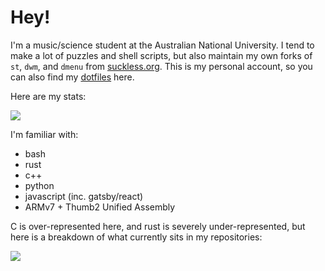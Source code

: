# Hey!

I'm a music/science student at the Australian National University. I tend to make a lot of puzzles and shell scripts, but also maintain my own forks of `st`, `dwm`, and `dmenu` from [suckless.org](https://suckless.org). This is my personal account, so you can also find my [dotfiles](https://github.com/nebulaeandstars/dotfiles) here.

Here are my stats:

<img src="https://github-readme-stats.vercel.app/api?username=nebulaeandstars&show_icons=true&hide_border=true&&count_private=true&include_all_commits=true&theme=nightowl" />

I'm familiar with:
- bash
- rust
- c++
- python
- javascript (inc. gatsby/react)
- ARMv7 + Thumb2 Unified Assembly

C is over-represented here, and rust is severely under-represented, but here is a breakdown of what currently sits in my repositories:

<img src="https://github-readme-stats.vercel.app/api/top-langs/?username=nebulaeandstars&show_icons=true&hide_border=true&&count_private=true&include_all_commits=true&theme=nightowl&layout=compact" />

